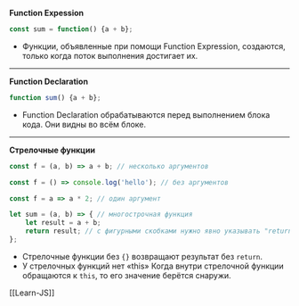 **Function Expession**
```js
const sum = function() {a + b};
```
-   Функции, объявленные при помощи Function Expression, создаются, только когда поток выполнения достигает их.
---

**Function Declaration**
```js
function sum() {a + b};
```
-   Function Declaration обрабатываются перед выполнением блока кода. Они видны во всём блоке.
---

**Стрелочные функции**
```js
const f = (a, b) => a + b; // несколько аргументов

const f = () => console.log('hello'); // без аргументов

const f = a => a * 2; // один аргумент

let sum = (a, b) => { // многострочная функция
	let result = a + b; 
	return result; // с фигурными скобками нужно явно указывать "return"
}; 
```
- Стрелочные функции без `{}` возвращают результат без `return`.
- У стрелочных функций нет «this»
   Когда внутри стрелочной функции обращаются к `this`, то его значение берётся снаружи.
















[[Learn-JS]]